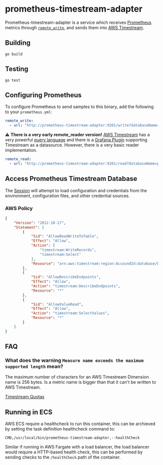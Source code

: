 # prometheus-timestream-adapter

Prometheus-timestream-adapter is a service which receives [Prometheus](https://github.com/prometheus) metrics through [`remote_write`](https://prometheus.io/docs/prometheus/latest/configuration/configuration/#remote_write), and sends them into [AWS Timestream](https://aws.amazon.com/timestream).

## Building

```
go build
```

## Testing

```
go test
```

## Configuring Prometheus

To configure Prometheus to send samples to this binary, add the following to your `prometheus.yml`:

```yaml
remote_write:
  - url: "http://prometheus-timestream-adapter:9201/write?databaseName=prometheus&tableName=prometheus"
```

:warning: **There is a very early remote_reader version!** [AWS Timestream](https://aws.amazon.com/timestream) has a very powerful [query language](https://docs.aws.amazon.com/timestream/latest/developerguide/reference.html) and there is a [Grafana Plugin](https://grafana.com/grafana/plugins/grafana-timestream-datasource) supporting Timestream as a datasource. However, there is a very basic reader implementation.

```yaml
remote_read:
  - url: "http://prometheus-timestream-adapter:9201/read?databaseName=prometheus&tableName=prometheus"
```

## Access Prometheus Timestream Database

The [Session](https://pkg.go.dev/github.com/aws/aws-sdk-go/aws/session) will attempt to load configuration and credentials from the environment, configuration files, and other credential sources.

### AWS Policy

```json
{
    "Version": "2012-10-17",
    "Statement": [
        {
            "Sid": "AllowReadWriteToTable",
            "Effect": "Allow",
            "Action": [
                "timestream:WriteRecords",
                "timestream:Select"
            ],
            "Resource": "arn:aws:timestream:region:AccoundId:database/DatabaseName/table/TableName"
        },
        {
            "Sid": "AllowDescribeEndpoints",
            "Effect": "Allow",
            "Action": "timestream:DescribeEndpoints",
            "Resource": "*"
        },
        {
            "Sid": "AllowValueRead",
            "Effect": "Allow",
            "Action": "timestream:SelectValues",
            "Resource": "*"
        }
    ]
}
```

## FAQ

### What does the warning `Measure name exceeds the maximum supported length` mean?

The maximum number of characters for an AWS Timestream Dimension name is 256 bytes. Is a metric name is bigger than that it can't be written to AWS Timestream.

[Timestream Quotas](https://docs.aws.amazon.com/timestream/latest/developerguide/ts-limits.html)
  
## Running in ECS

AWS ECS require a healthcheck to run this container, this can be archieved by setting the task definition healthcheck command to:

```
CMD,/usr/local/bin/prometheus-timestream-adapter,--healthCheck
```

Similar if running in AWS Fargate with a load balancer, the load balancer would require a HTTP-based health check,
this can be performed by sending checks to the `/healthCheck` path of the container.
